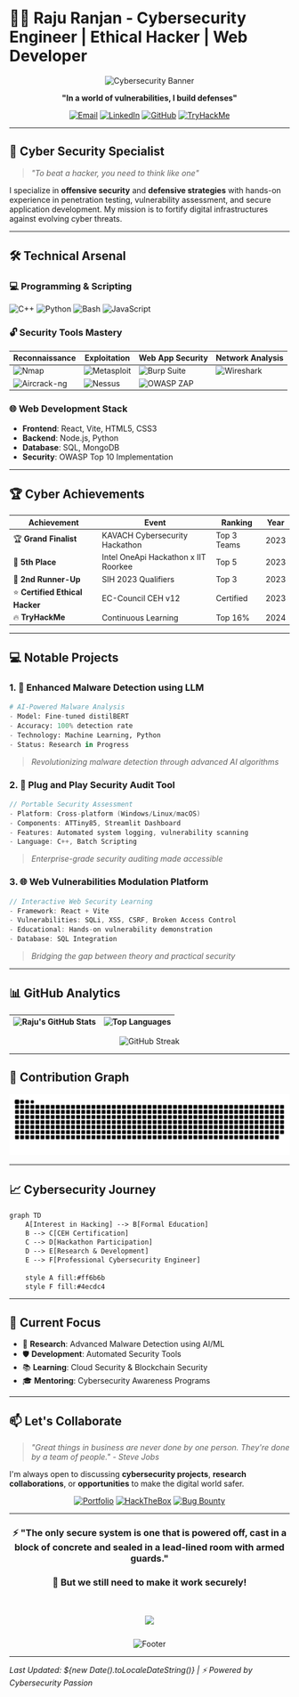 # 👨‍💻 Raju Ranjan - Cybersecurity Engineer | Ethical Hacker | Web Developer

<div align="center">

![Cybersecurity Banner](https://media.giphy.com/media/LMt9638dO8dftAjtco/giphy.gif)

**"In a world of vulnerabilities, I build defenses"**

[![Email](https://img.shields.io/badge/Email-rajuaryan033@gmail.com-red?style=for-the-badge&logo=gmail&logoColor=white)](mailto:rajuaryan033@gmail.com)
[![LinkedIn](https://img.shields.io/badge/LinkedIn-Raju%20Ranjan-blue?style=for-the-badge&logo=linkedin&logoColor=white)](https://www.linkedin.com/in/raju-ranjan/)
[![GitHub](https://img.shields.io/badge/GitHub-RajuRanjan03-black?style=for-the-badge&logo=github&logoColor=white)](https://github.com/RajuRanjan03)
[![TryHackMe](https://img.shields.io/badge/TryHackMe-raju4199-purple?style=for-the-badge&logo=tryhackme&logoColor=white)](https://tryhackme.com/p/raju4199)

</div>

---

## 🔐 **Cyber Security Specialist**

> *"To beat a hacker, you need to think like one"*

I specialize in **offensive security** and **defensive strategies** with hands-on experience in penetration testing, vulnerability assessment, and secure application development. My mission is to fortify digital infrastructures against evolving cyber threats.

---

## 🛠️ **Technical Arsenal**

### **💻 Programming & Scripting**
![C++](https://img.shields.io/badge/C++-Expert-00599C?style=flat&logo=c%2B%2B&logoColor=white)
![Python](https://img.shields.io/badge/Python-Advanced-3776AB?style=flat&logo=python&logoColor=white)
![Bash](https://img.shields.io/badge/Bash-Scripting-4EAA25?style=flat&logo=gnu-bash&logoColor=white)
![JavaScript](https://img.shields.io/badge/JavaScript-React-61DAFB?style=flat&logo=javascript&logoColor=black)

### **🔓 Security Tools Mastery**
<div align="center">

| **Reconnaissance** | **Exploitation** | **Web App Security** | **Network Analysis** |
|--------------------|------------------|---------------------|---------------------|
| ![Nmap](https://img.shields.io/badge/Nmap-Network%20Mapping-FFFFFF?style=flat&logo=gnu&logoColor=black) | ![Metasploit](https://img.shields.io/badge/Metasploit-Exploitation-FF0000?style=flat) | ![Burp Suite](https://img.shields.io/badge/Burp%20Suite-Pro%20Edition-FF6B35?style=flat) | ![Wireshark](https://img.shields.io/badge/Wireshark-Packet%20Analysis-1679A7?style=flat&logo=wireshark&logoColor=white) |
| ![Aircrack-ng](https://img.shields.io/badge/Aircrack--ng-Wireless%20Testing-000000?style=flat) | ![Nessus](https://img.shields.io/badge/Nessus-Vulnerability%20Scanning-00A8E0?style=flat) | ![OWASP ZAP](https://img.shields.io/badge/OWASP%20ZAP-Web%20Testing-000000?style=flat&logo=owasp&logoColor=white) | 

</div>

### **🌐 Web Development Stack**
- **Frontend**: React, Vite, HTML5, CSS3
- **Backend**: Node.js, Python
- **Database**: SQL, MongoDB
- **Security**: OWASP Top 10 Implementation

---

## 🏆 **Cyber Achievements**

<div align="center">

| **Achievement** | **Event** | **Ranking** | **Year** |
|-----------------|-----------|-------------|----------|
| 🏆 **Grand Finalist** | KAVACH Cybersecurity Hackathon | Top 3 Teams | 2023 |
| 🥇 **5th Place** | Intel OneApi Hackathon x IIT Roorkee | Top 5 | 2023 |
| 🥉 **2nd Runner-Up** | SIH 2023 Qualifiers | Top 3 | 2023 |
| ⭐ **Certified Ethical Hacker** | EC-Council CEH v12 | Certified | 2023 |
| 🔥 **TryHackMe** | Continuous Learning | Top 16% | 2024 |

</div>

---

## 💻 **Notable Projects**

### **1. 🦠 Enhanced Malware Detection using LLM**
```python
# AI-Powered Malware Analysis
- Model: Fine-tuned distilBERT
- Accuracy: 100% detection rate
- Technology: Machine Learning, Python
- Status: Research in Progress
```
> *Revolutionizing malware detection through advanced AI algorithms*

### **2. 🔌 Plug and Play Security Audit Tool**
```cpp
// Portable Security Assessment
- Platform: Cross-platform (Windows/Linux/macOS)
- Components: ATTiny85, Streamlit Dashboard
- Features: Automated system logging, vulnerability scanning
- Language: C++, Batch Scripting
```
> *Enterprise-grade security auditing made accessible*

### **3. 🌐 Web Vulnerabilities Modulation Platform**
```javascript
// Interactive Web Security Learning
- Framework: React + Vite
- Vulnerabilities: SQLi, XSS, CSRF, Broken Access Control
- Educational: Hands-on vulnerability demonstration
- Database: SQL Integration
```
> *Bridging the gap between theory and practical security*

---

## 📊 **GitHub Analytics**

<div align="center">

| ![Raju's GitHub Stats](https://github-readme-stats.vercel.app/api?username=raju4199&show_icons=true&theme=radical&hide_border=true&bg_color=0d1117&title_color=00ffff&icon_color=00ffff&text_color=ffffff) | ![Top Languages](https://github-readme-stats.vercel.app/api/top-langs/?username=raju4199&layout=compact&theme=radical&hide_border=true&bg_color=0d1117&title_color=00ffff&text_color=ffffff) |
|:---:|:---:|

![GitHub Streak](https://github-readme-streak-stats.herokuapp.com/?user=raju4199&theme=radical&hide_border=true&background=0d1117&stroke=00ffff&fire=00ffff&ring=00ffff&currStreakLabel=00ffff)

</div>

---

## 🐍 **Contribution Graph**

<div align="center">

![Snake Animation](https://raw.githubusercontent.com/aishworyann/aishworyann/output/github-contribution-grid-snake-dark.svg)

</div>

---

## 📈 **Cybersecurity Journey**

```mermaid
graph TD
    A[Interest in Hacking] --> B[Formal Education]
    B --> C[CEH Certification]
    C --> D[Hackathon Participation]
    D --> E[Research & Development]
    E --> F[Professional Cybersecurity Engineer]
    
    style A fill:#ff6b6b
    style F fill:#4ecdc4
```

---

## 🎯 **Current Focus**

- 🔬 **Research**: Advanced Malware Detection using AI/ML
- 🛡️ **Development**: Automated Security Tools
- 📚 **Learning**: Cloud Security & Blockchain Security
- 🎓 **Mentoring**: Cybersecurity Awareness Programs

---

## 📫 **Let's Collaborate**

> *"Great things in business are never done by one person. They're done by a team of people." - Steve Jobs*

I'm always open to discussing **cybersecurity projects**, **research collaborations**, or **opportunities** to make the digital world safer.

<div align="center">

[![Portfolio](https://img.shields.io/badge/🌐-Visit%20My%20Portfolio-8A2BE2?style=for-the-badge)](https://raju4199.github.io)
[![HackTheBox](https://img.shields.io/badge/HackTheBox-Profile-green?style=for-the-badge)](https://app.hackthebox.com/profile/)
[![Bug Bounty](https://img.shields.io/badge/Bug%20Bounty-Hunter-orange?style=for-the-badge)]()

</div>

---

<div align="center">

### **⚡ "The only secure system is one that is powered off, cast in a block of concrete and sealed in a lead-lined room with armed guards."**
### **🚀 But we still need to make it work securely!**

<h1 align="center">
    <img src="https://readme-typing-svg.herokuapp.com/?font=Righteous&size=35&center=true&vCenter=true&width=500&height=70&duration=4000&color=00ffff&background=000000&lines=Stay+Secure+🔒;Keep+Hacking+Ethically+⚡;Signing+OFF!+👋" />
</h1>

![Footer](https://media.giphy.com/media/ZVik7pBtu9dNS/giphy.gif)

</div>

---

*Last Updated: ${new Date().toLocaleDateString()} | ⚡ Powered by Cybersecurity Passion*
